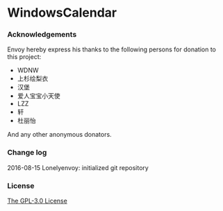 ﻿# WindowsCalendar

### Acknowledgements
Envoy hereby express his thanks to the following persons for donation to this project:

- WDNW
- 上杉绘梨衣
- 汉堡
- 爱人宝宝小天使
- LZZ
- 轩
- 杜丽怡

And any other anonymous donators.

### Change log

2016-08-15
Lonelyenvoy: initialized git repository

### License
<a href="https://github.com/lonelyenvoy/WindowsCalendar/blob/master/LICENSE" target="_blank">The GPL-3.0 License</a>
